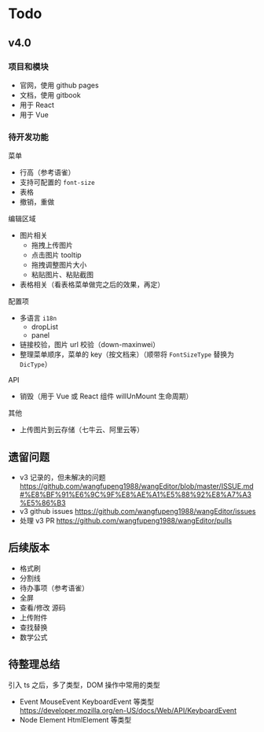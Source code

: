 # Todo

## v4.0

### 项目和模块

- 官网，使用 github pages
- 文档，使用 gitbook
- 用于 React
- 用于 Vue

### 待开发功能

菜单

- 行高（参考语雀）
- 支持可配置的 `font-size`
- 表格
- 撤销，重做

编辑区域

- 图片相关
    - 拖拽上传图片
    - 点击图片 tooltip
    - 拖拽调整图片大小
    - 粘贴图片、粘贴截图
- 表格相关（看表格菜单做完之后的效果，再定）

配置项

- 多语言 `i18n`
    - dropList
    - panel
- 链接校验，图片 url 校验（down-maxinwei）
- 整理菜单顺序，菜单的 key（按文档来）（顺带将 `FontSizeType` 替换为 `DicType`）

API

- 销毁（用于 Vue 或 React 组件 willUnMount 生命周期）

其他

- 上传图片到云存储（七牛云、阿里云等）

## 遗留问题

- v3 记录的，但未解决的问题 https://github.com/wangfupeng1988/wangEditor/blob/master/ISSUE.md#%E8%BF%91%E6%9C%9F%E8%AE%A1%E5%88%92%E8%A7%A3%E5%86%B3
- v3 github issues https://github.com/wangfupeng1988/wangEditor/issues
- 处理 v3 PR https://github.com/wangfupeng1988/wangEditor/pulls

## 后续版本

- 格式刷
- 分割线
- 待办事项（参考语雀）
- 全屏
- 查看/修改 源码
- 上传附件
- 查找替换
- 数学公式

## 待整理总结

引入 ts 之后，多了类型，DOM 操作中常用的类型

- Event MouseEvent KeyboardEvent 等类型 https://developer.mozilla.org/en-US/docs/Web/API/KeyboardEvent
- Node Element HtmlElement 等类型
